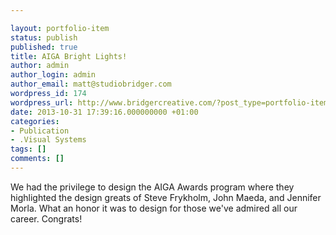 ```yaml
---

layout: portfolio-item
status: publish
published: true
title: AIGA Bright Lights!
author: admin
author_login: admin
author_email: matt@studiobridger.com
wordpress_id: 174
wordpress_url: http://www.bridgercreative.com/?post_type=portfolio-item&#038;p=174
date: 2013-10-31 17:39:16.000000000 +01:00
categories:
- Publication
- .Visual Systems
tags: []
comments: []
---
```

We had the privilege to design the AIGA Awards program where they highlighted the design greats of Steve Frykholm, John Maeda, and Jennifer Morla. What an honor it was to design for those we've admired all our career. Congrats!
